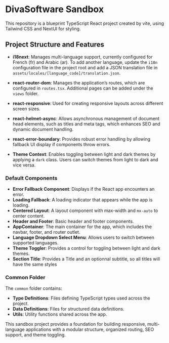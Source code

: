 # DivaSoftware Sandbox

This repository is a blueprint TypeScript React project created by vite, using Tailwind CSS and NextUI for styling.

## Project Structure and Features

- **i18next**: Manages multi-language support, currently configured for French (fr) and Arabic (ar). To add another language, update the `i18n` configuration file in the project root and add a JSON translation file in `assets/locales/[language_code]/translation.json`.

- **react-router-dom**: Manages the application’s routes, which are configured in `routes.tsx`. Additional pages can be added under the `views` folder.

- **react-responsive**: Used for creating responsive layouts across different screen sizes.

- **react-helmet-async**: Allows asynchronous management of document head elements, such as titles and meta tags, which enhances SEO and dynamic document handling.

- **react-error-boundary**: Provides robust error handling by allowing fallback UI display if components throw errors.

- **Theme Context**: Enables toggling between light and dark themes by applying a `dark` class. Users can switch themes from light to dark and vice versa.

### Default Components

- **Error Fallback Component**: Displays if the React app encounters an error.
- **Loading Fallback**: A loading indicator that appears while the app is loading.
- **Centered Layout**: A layout component with max-width and `mx-auto` to center content.
- **Header and Footer**: Basic header and footer components.
- **AppContainer**: The main container for the app, which includes the navbar, footer, and router outlet.
- **Language Dropdown Select Menu**: Allows users to switch between supported languages.
- **Theme Toggler**: Provides a control for toggling between light and dark themes.
- **Section Title**: Provides a Title and an optionnal subtitle, so all titles will have the same styles

### Common Folder

The `common` folder contains:
- **Type Definitions**: Files defining TypeScript types used across the project.
- **Data Definitions**: Files for structured data definitions.
- **Utils**: Utility functions shared across the app.

This sandbox project provides a foundation for building responsive, multi-language applications with a modular structure, organized routing, SEO support, and theme toggling.

